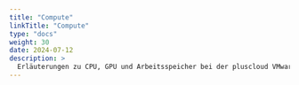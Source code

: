 ```yaml
---
title: "Compute"
linkTitle: "Compute"
type: "docs"
weight: 30
date: 2024-07-12
description: >
  Erläuterungen zu CPU, GPU und Arbeitsspeicher bei der pluscloud VMware
---
```

